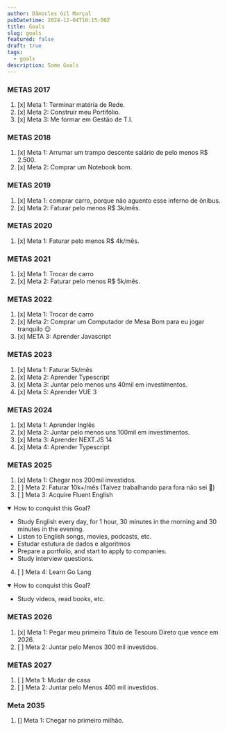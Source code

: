 ```yaml
---
author: Dâmocles Gil Marçal
pubDatetime: 2024-12-04T10:15:00Z
title: Goals
slug: goals
featured: false
draft: true
tags:
  - goals
description: Some Goals
---
```


### METAS 2017

1. [x] Meta 1: Terminar matéria de Rede.
2. [x] Meta 2: Construir meu Portifólio.
3. [x] Meta 3: Me formar em Gestão de T.I.

### METAS 2018

1. [x] Meta 1: Arrumar um trampo descente salário de pelo menos R$ 2.500.
2. [x] Meta 2: Comprar um Notebook bom.

### METAS 2019

1. [x] Meta 1: comprar carro, porque não aguento esse inferno de ônibus.
2. [x] Meta 2: Faturar pelo menos R$ 3k/mês.

### METAS 2020

1. [x] Meta 1: Faturar pelo menos R$ 4k/mês.

### METAS 2021

1. [x] Meta 1: Trocar de carro
2. [x] Meta 2: Faturar pelo menos R$ 5k/mês.

### METAS 2022

1. [x] Meta 1: Trocar de carro
2. [x] Meta 2: Comprar um Computador de Mesa Bom para eu jogar tranquilo 😌
3. [x] META 3: Aprender Javascript

### METAS 2023

1. [x] Meta 1: Faturar 5k/mês
2. [x] Meta 2: Aprender Typescript
3. [x] Meta 3: Juntar pelo menos uns 40mil em investimentos.
4. [x] Meta 5: Aprender VUE 3

### METAS 2024

1. [x] Meta 1: Aprender Inglês
2. [x] Meta 2: Juntar pelo menos uns 100mil em investimentos.
3. [x] Meta 3: Aprender NEXT.JS 14
4. [x] Meta 4: Aprender Typescript

### METAS 2025

1. [x] Meta 1: Chegar nos 200mil investidos.
2. [ ] Meta 2: Faturar 10k+/mês (Talvez trabalhando para fora não sei 🤔)
3. [ ] Meta 3: Acquire Fluent English
<details open>
<summary> How to conquist this Goal?</summary>

- Study English every day, for 1 hour, 30 minutes in the morning and 30 minutes in the evening.
- Listen to English songs, movies, podcasts, etc.
- Estudar estutura de dados e algoritmos
- Prepare a portfolio, and start to apply to companies.
- Study interview questions.
</details>

4. [ ] Meta 4: Learn Go Lang
<details open>
<summary> How to conquist this Goal?</summary>

- Study videos, read books, etc.
</details>

### METAS 2026

1. [x] Meta 1: Pegar meu primeiro Título de Tesouro Direto que vence em 2026.
1. [ ] Meta 2: Juntar pelo Menos 300 mil investidos.

### METAS 2027

1. [ ] Meta 1: Mudar de casa
1. [ ] Meta 2: Juntar pelo Menos 400 mil investidos.

### Meta 2035

1. [] Meta 1: Chegar no primeiro milhão.
